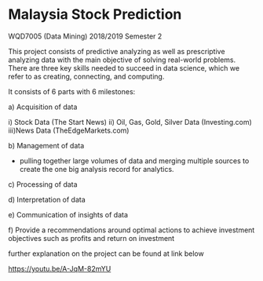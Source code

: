 # Malaysia Stock Prediction

WQD7005 (Data Mining)
2018/2019 Semester 2

This project consists of predictive analyzing as well as prescriptive analyzing data with the main objective of solving real-world problems. There are three key skills needed to succeed in data science, which we refer to as creating, connecting, and computing.

It consists of 6 parts with 6 milestones:

a)	Acquisition of data 

  i)	Stock Data (The Start News)
  ii) Oil, Gas, Gold, Silver Data (Investing.com)
  iii)News Data (TheEdgeMarkets.com)

b)	Management of data 

-	pulling together large volumes of data and merging multiple sources to create the one big analysis record for analytics.

c)	Processing of data

d)	Interpretation of data 

e)	Communication of insights of data 

f)	Provide a recommendations around optimal actions to achieve investment objectives such as  profits  and return on investment  


further explanation on the project can be found at link below

https://youtu.be/A-JqM-82mYU


